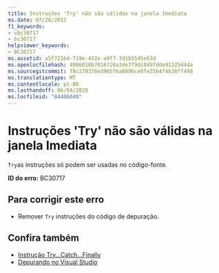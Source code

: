 ```yaml
---
title: Instruções 'Try' não são válidas na janela Imediata
ms.date: 07/20/2015
f1_keywords:
- vbc30717
- bc30717
helpviewer_keywords:
- BC30717
ms.assetid: a5f721b4-719e-432e-a9f7-3d1b5545e63d
ms.openlocfilehash: 4986018b7016726a3de7f9dc8497dde91325d44a
ms.sourcegitcommit: f8c270376ed905f6a8896ce0fe25b4f4b38ff498
ms.translationtype: MT
ms.contentlocale: pt-BR
ms.lasthandoff: 06/04/2020
ms.locfileid: "84406048"
---
```

# <a name="try-statements-are-not-valid-in-the-immediate-window"></a>Instruções 'Try' não são válidas na janela Imediata
`Try`as instruções só podem ser usadas no código-fonte.  
  
 **ID do erro:** BC30717  
  
## <a name="to-correct-this-error"></a>Para corrigir este erro  
  
- Remover `Try` instruções do código de depuração.  
  
## <a name="see-also"></a>Confira também

- [Instrução Try...Catch...Finally](../language-reference/statements/try-catch-finally-statement.md)
- [Depurando no Visual Studio](/visualstudio/debugger/debugger-feature-tour)
